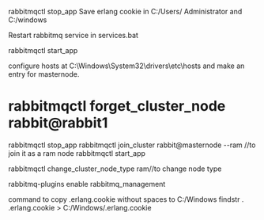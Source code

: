 rabbitmqctl stop_app
Save erlang cookie in C:/Users/ Administrator and C:/windows


Restart rabbitmq service in services.bat 

rabbitmqctl start_app

configure hosts at C:\Windows\System32\drivers\etc\hosts and make an entry for masternode.

# rabbitmqctl forget_cluster_node rabbit@rabbit1

rabbitmqctl stop_app
rabbitmqctl join_cluster rabbit@masternode --ram //to join it as a ram node
rabbitmqctl start_app

rabbitmqctl change_cluster_node_type ram//to change node type

rabbitmq-plugins enable rabbitmq_management

command to copy .erlang.cookie without spaces to C:/Windows
findstr . .erlang.cookie > C:/Windows/.erlang.cookie
